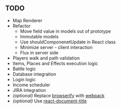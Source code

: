 ## TODO
- Map Renderer
- Refactor
  - Move field value in models out of prototype
  - Immutable models
  - Use shouldComponenetUpdate in React class
  - Minimize server - client interaction
  - Flux in server side
- Players walk and path validation
- Items, Places and Effects execution logic
- Battle logic
- Database integration
- Login logic
- Income scheduler
- JIRA integration
- *(optional)* Replace [browserify](https://github.com/substack/node-browserify) with [webpack](https://github.com/webpack/webpack)
- *(optional)* Use [react-document-title](https://github.com/gaearon/react-document-title)

